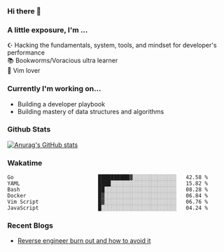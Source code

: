 ### Hi there 👋
### A little exposure, I'm ...

☪ Hacking the fundamentals, system, tools, and mindset for developer's performance <br/>
📚 Bookworms/Voracious ultra learner <br/>
🎠 Vim lover <br/>

<!--
**bitethecode/bitethecode** is a ✨ _special_ ✨ repository because its `README.md` (this file) appears on your GitHub profile.

Here are some ideas to get you started:

- 🔭 I’m currently working on ...
- 🌱 I’m currently learning ...
- 👯 I’m looking to collaborate on ...
- 🤔 I’m looking for help with ...
- 💬 Ask me about ...
- 📫 How to reach me: ...
- 😄 Pronouns: ...
- ⚡ Fun fact: ...
-->

### Currently I'm working on... 
- Building a developer playbook
- Building mastery of data structures and algorithms

### Github Stats
[![Anurag's GitHub stats](https://github-readme-stats.vercel.app/api?username=bitethecode&count_private=true&showing_icons=true)](https://github.com/anuraghazra/github-readme-stats)

### Wakatime
<!--START_SECTION:waka-->

```text
Go                           ██████████▓░░░░░░░░░░░░░░   42.58 %
YAML                         ████░░░░░░░░░░░░░░░░░░░░░   15.82 %
Bash                         ██░░░░░░░░░░░░░░░░░░░░░░░   08.28 %
Docker                       █▓░░░░░░░░░░░░░░░░░░░░░░░   06.84 %
Vim Script                   █▓░░░░░░░░░░░░░░░░░░░░░░░   06.76 %
JavaScript                   █░░░░░░░░░░░░░░░░░░░░░░░░   04.24 %
```

<!--END_SECTION:waka-->

### Recent Blogs
- [Reverse engineer burn out and how to avoid it](https://bitethecode.org/#/articles/reverse-engineer-burnout-and-how-to-avoid-it)
